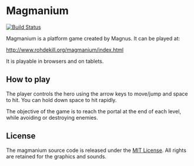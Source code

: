 # Magmanium

[![Build Status](https://travis-ci.org/rohdekill/magmanium.svg?branch=master)](https://travis-ci.org/rohdekill/magmanium)

Magmanium is a platform game created by Magnus. It
can be played at:

   http://www.rohdekill.org/magmanium/index.html
   
It is playable in browsers and on tablets.

## How to play

The player controls the hero using the arrow keys to move/jump
and space to hit. You can hold down space to hit rapidly.

The objective of the game is to reach the portal at the end of
each level, while avoiding or destroying enemies.
   
## License

The magmanium source code is released under the [MIT License](http://opensource.org/licenses/MIT).
All rights are retained for the graphics and sounds.
